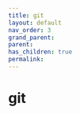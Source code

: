 ```yaml
---
title: git
layout: default
nav_order: 3
grand_parent:
parent:
has_children: true
permalink:
---
```


# git